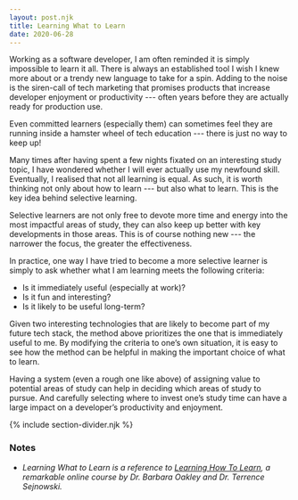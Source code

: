 ```yaml
---
layout: post.njk
title: Learning What to Learn
date: 2020-06-28
---
```


Working as a software developer, I am often reminded it is simply impossible to learn it all.
There is always an established tool I wish I knew more about or a trendy new language to take for a spin.
Adding to the noise is the siren-call of tech marketing that promises products that increase developer enjoyment or productivity --- often years before they are actually ready for production use.

Even committed learners (especially them) can sometimes feel they are running inside a hamster wheel of tech education --- there is just no way to keep up!

Many times after having spent a few nights fixated on an interesting study topic, I have wondered whether I will ever actually use my newfound skill.
Eventually, I realised that not all learning is equal.
As such, it is worth thinking not only about how to learn --- but also what to learn.
This is the key idea behind selective learning.

Selective learners are not only free to devote more time and energy into the most impactful areas of study, they can also keep up better with key developments in those areas.
This is of course nothing new --- the narrower the focus, the greater the effectiveness.

In practice, one way I have tried to become a more selective learner is simply to ask whether what I am learning meets the following criteria:

-   Is it immediately useful (especially at work)?
-   Is it fun and interesting?
-   Is it likely to be useful long-term?

Given two interesting technologies that are likely to become part of my future tech stack, the method above prioritizes the one that is immediately useful to me.
By modifying the criteria to one’s own situation, it is easy to see how the method can be helpful in making the important choice of what to learn.

Having a system (even a rough one like above) of assigning value to potential areas of study can help in deciding which areas of study to pursue.
And carefully selecting where to invest one’s study time can have a large impact on a developer’s productivity and enjoyment.

{% include section-divider.njk %}

### Notes

-   *Learning What to Learn is a reference to [Learning How To Learn](https://www.coursera.org/learn/learning-how-to-learn/), a remarkable online course by Dr. Barbara Oakley and Dr. Terrence Sejnowski.*
